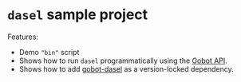 # `dasel` sample project

Features:

- Demo `"bin"` script
- Shows how to run `dasel` programmatically using the [Gobot API](https://github.com/benallfree/gobot/tree/v1.0.0-alpha.33/docs/readme.md).
- Shows how to add [gobot-dasel](https://www.npmjs.com/package/gobot-dasel) as a version-locked dependency.
